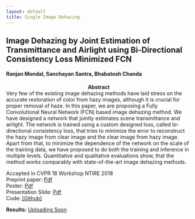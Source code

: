 ```yaml
---
layout: default
title: Single Image Dehazing
---
```


## Image Dehazing by Joint Estimation of Transmittance and Airlight using Bi-Directional Consistency Loss Minimized FCN

#### Ranjan Mondal, Sanchayan Santra, Bhabatosh Chanda
<!-- <div class="row"> -->
<!--    <div class="col-xs-6"> -->
<!--    <img src="{{ site.baseurl }}/public/haze_image/Oberfallenberg_input.jpg" alt="input image"/> -->
<!--    </div> -->
<!--    <div class="col-xs-6"> -->
<!--    <img src="results/Oberfallenberg_our.jpg" alt="output image"/> -->
<!--    </div> -->
   
<!--    <div class="col-xs-6"> -->
<!--    <img src="{{ site.baseurl }}/public/haze_image/fog_on_the_bay_input.jpg" alt="input image"/> -->
<!--    </div> -->
<!--    <div class="col-xs-6"> -->
<!--    <img src="results/fog_on_the_bay_our.jpg" alt="output image"/> -->
<!--    </div> -->
<!-- </div> -->

<center><b>Abstract</b></center>
Very few of the existing image dehazing methods have laid stress on the accurate restoration of color from hazy images, although it is crucial for proper removal of haze. In this paper, we are proposing a Fully Convolutional Neural Network (FCN) based image dehazing method. We have designed a network that jointly estimates scene transmittance and airlight. The network is trained using a custom designed loss, called bi-directional consistency loss, that tries to minimize the error to reconstruct the hazy image from clear image and the clear image from hazy image. Apart from that, to minimize the dependence of the network on the scale of the training data, we have proposed to do both the training and inference in multiple levels. Quantitative and qualitative evaluations show, that the method works comparably with state-of-the-art image dehazing methods.


Accepted in CVPR 18 Workshop NTIRE 2018 <br/>
Preprint paper: [Pdf](ntire18_paper.pdf) <br />
Poster: [Pdf](ntire18_poster.pdf) <br/>
Presentation Slide: [Pdf](ntire18_slide.pdf) <br/>
Code: [[Github]](https://github.com/ranjan1990/CVPR2018_Dehazing)

**Results:** [Uploading Soon](#)
